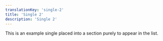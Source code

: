 ```yaml
---
translationKey: 'single-2'
title: 'Single 2'
description: 'Single 2'
---
```


This is an example single placed into a section purely to appear in the list.